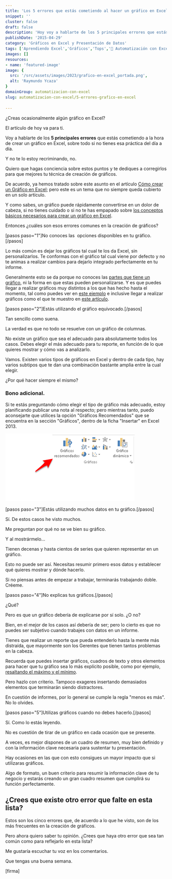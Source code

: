 ```yaml
---
title: 'Los 5 errores que estás cometiendo al hacer un gráfico en Excel'
snippet: ''
cluster: false
draft: false 
description: 'Hoy voy a hablarte de los 5 principales errores que estás cometiendo a la hora de crear un gráfico en Excel, sobre todo si no estás practicando diariamente.'
publishDate: '2015-04-29'
category: 'Gráficos en Excel y Presentación de Datos'
tags: ['Aprendiendo Excel','Gráficos','Tops','🤖 Automatización con Excel']
images: []
resources: 
- name: 'featured-image'
image: {
  src: '/src/assets/images/2023/grafico-en-excel_portada.png',
  alt: 'Raymundo Ycaza'
}
domainGroup: automatizacion-con-excel
slug: automatizacion-con-excel/5-errores-grafico-en-excel

---
```


¿Creas ocasionalmente algún gráfico en Excel?

El artículo de hoy va para ti.

Voy a hablarte de los **5 principales errores** que estás cometiendo a la hora de crear un gráfico en Excel, sobre todo si no tienes esa práctica del día a día.

Y no te lo estoy recriminando, no.

Quiero que hagas conciencia sobre estos puntos y te dediques a corregirlos para que mejores tu técnica de creación de gráficos.

De acuerdo, ya hemos tratado sobre este asunto en el artículo [Cómo crear un Gráfico en Excel](http://raymundoycaza.com/como-crear-un-grafico-en-excel/); pero este es un tema que no siempre queda cubierto en un solo artículo.

Y como sabes, un gráfico puede rápidamente convertirse en un dolor de cabeza, si no tienes cuidado o si no te has empapado sobre [los conceptos básicos necesarios para crear un gráfico en Excel](http://raymundoycaza.com/como-crear-un-grafico-en-excel/).

Entonces ¿cuáles son esos errores comunes en la creación de gráficos?

\[pasos paso="1"\]No conoces las  opciones disponibles en tu gráfico.\[/pasos\]

Lo más común es dejar los gráficos tal cual te los da Excel, sin personalizarlos. Te conformas con el gráfico tal cual viene por defecto y no te animas a realizar cambios para dejarlo integrado perfectamente en tu informe.

Generalmente esto se da porque no conoces las [partes que tiene un gráfico](http://raymundoycaza.com/partes-de-un-grafico/), ni la forma en que estas pueden personalizarse. Y es que puedes llegar a realizar gráficos muy distintos a los que has hecho hasta el momento, tal como puedes ver en [este ejemplo](http://raymundoycaza.com/graficar-en-excel-una-manera-distinta/) e inclusive llegar a realizar gráficos como el que te muestro en [este artículo](http://raymundoycaza.com/dibujar-un-barco-en-grafico/).

\[pasos paso="2"\]Estás utilizando el gráfico equivocado.\[/pasos\]

Tan sencillo como suena.

La verdad es que no todo se resuelve con un gráfico de columnas.

No existe un gráfico que sea el adecuado para absolutamente todos los casos. Debes elegir el más adecuado para tu reporte, en función de lo que quieres mostrar y cómo vas a analizarlo.

Vamos. Existen varios tipos de gráficos en Excel y dentro de cada tipo, hay varios subtipos que te dan una combinación bastante amplia entre la cual elegir.

¿Por qué hacer siempre el mismo?

### Bono adicional.

Si te estás preguntando cómo elegir el tipo de gráfico más adecuado, estoy planificando publicar una nota al respecto; pero mientras tanto, puedo aconsejarte que utilices la opción "Gráficos Recomendados" que se encuentra en la sección "Gráficos", dentro de la ficha "Insertar" en Excel 2013.

![Crear un gráfico en Excel](images/crear-un-grafico-en-excel2.png)

\[pasos paso="3"\]Estás utilizando muchos datos en tu gráfico.\[/pasos\]

Sí. De estos casos he visto muchos.

Me preguntan por qué no se ve bien su gráfico.

Y al mostrármelo...

Tienen decenas y hasta cientos de series que quieren representar en un gráfico.

Esto no puede ser así. Necesitas resumir primero esos datos y establecer qué quieres mostrar y dónde hacerlo.

Si no piensas antes de empezar a trabajar, terminarás trabajando doble. Créeme.

\[pasos paso="4"\]No explicas tus gráficos.\[/pasos\]

¿Qué?

Pero es que un gráfico debería de explicarse por sí solo. ¿O no?

Bien, en el mejor de los casos así debería de ser; pero lo cierto es que no puedes ser subjetivo cuando trabajes con datos en un informe.

Tienes que realizar un reporte que pueda entenderlo hasta la mente más distraída, que mayormente son los Gerentes que tienen tantos problemas en la cabeza.

Recuerda que puedes insertar gráficos, cuadros de texto y otros elementos para hacer que tu gráfico sea lo más explícito posible, como por ejemplo, [resaltando el máximo y el mínimo](http://raymundoycaza.com/maximo-y-minimo-en-grafico/).

Pero hazlo con criterio. Tampoco exageres insertando demasiados elementos que terminarán siendo distractores.

En cuestión de informes, por lo general se cumple la regla "menos es más". No lo olvides.

\[pasos paso="5"\]Utilizas gráficos cuando no debes hacerlo.\[/pasos\]

Sí. Como lo estás leyendo.

No es cuestión de tirar de un gráfico en cada ocasión que se presente.

A veces, es mejor dispones de un cuadro de resumen, muy bien definido y con la información clave necesaria para sustentar tu presentación.

Hay ocasiones en las que con esto consigues un mayor impacto que si utilizaras gráficos.

Algo de formato, un buen criterio para resumir la información clave de tu negocio y estarás creando un gran cuadro resumen que cumplirá su función perfectamente.

## ¿Crees que existe otro error que falte en esta lista?

Estos son los cinco errores que, de acuerdo a lo que he visto, son de los más frecuentes en la creación de gráficos.

Pero ahora quiero saber tu opinión. ¿Crees que haya otro error que sea tan común como para reflejarlo en esta lista?

Me gustaría escuchar tu voz en los comentarios.

Que tengas una buena semana.

\[firma\]
